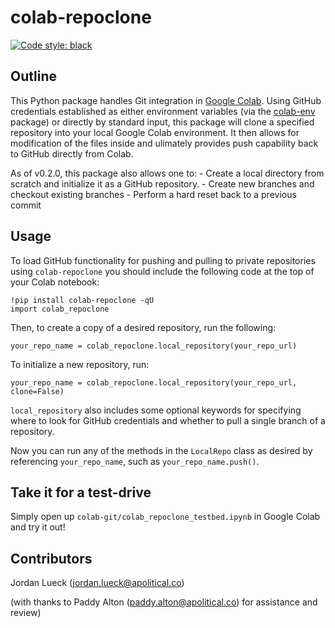 colab-repoclone
===============

[![Code style: black](https://img.shields.io/badge/code%20style-black-000000.svg)](https://github.com/ambv/black)


Outline
-------

This Python package handles Git integration in [Google Colab](https://research.google.com/colaboratory/faq.html). Using GitHub credentials established as either environment variables (via the [colab-env](https://pypi.org/project/colab-env/) package) or directly by standard input, this package will clone a specified repository into your local Google Colab environment. It then allows for modification of the files inside and ulimately provides push capability back to GitHub directly from Colab.

As of v0.2.0, this package also allows one to:
    - Create a local directory from scratch and initialize it as a GitHub repository.
    - Create new branches and checkout existing branches
    - Perform a hard reset back to a previous commit


Usage
-----

To load GitHub functionality for pushing and pulling to private repositories using `colab-repoclone` you should include the following code at the top of your Colab notebook:

```
!pip install colab-repoclone -qU
import colab_repoclone
```

Then, to create a copy of a desired repository, run the following:
```
your_repo_name = colab_repoclone.local_repository(your_repo_url)
```

To initialize a new repository, run:
```
your_repo_name = colab_repoclone.local_repository(your_repo_url, clone=False)
```

`local_repository` also includes some optional keywords for specifying where to look for GitHub credentials and whether to pull a single branch of a repository.

Now you can run any of the methods in the `LocalRepo` class as desired by referencing `your_repo_name`, such as `your_repo_name.push()`.


Take it for a test-drive
------------------------

Simply open up `colab-git/colab_repoclone_testbed.ipynb` in Google Colab and try it out!


Contributors
------------

Jordan Lueck (jordan.lueck@apolitical.co)

(with thanks to Paddy Alton (paddy.alton@apolitical.co) for assistance and review)
